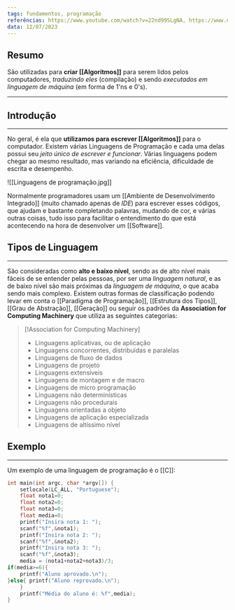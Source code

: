 ```yaml
---
tags: fundamentos, programação
referências: https://www.youtube.com/watch?v=22nd99SLgNA, https://www.napratica.org.br/linguagem-de-programacao/
data: 12/07/2023
---
```

## Resumo

São utilizadas para **criar [[Algoritmos]]** para serem lidos pelos computadores, *traduzindo eles* (compilação) e sendo *executados em linguagem de máquina* (em forma de 1'ns e 0's).

---
## Introdução
---
No geral, é ela que **utilizamos para escrever [[Algoritmos]]** para o computador. Existem várias Linguagens de Programação e cada uma delas possui seu *jeito único de escrever e funcionar*. Várias linguagens podem chegar ao mesmo resultado, mas variando na eficiência, dificuldade de escrita e desempenho.

![[Linguagens de programação.jpg]]

Normalmente programadores usam um [[Ambiente de Desenvolvimento Integrado]] (muito chamado apenas de *IDE*) para escrever esses códigos, que ajudam e bastante completando palavras, mudando de cor, e várias outras coisas, tudo isso para facilitar o entendimento do que está acontecendo na hora de desenvolver um [[Software]].


## Tipos de Linguagem
---
São consideradas como **alto e baixo nível**, sendo as de alto nível mais fáceis de se entender pelas pessoas, por ser uma *linguagem natural*, e as de baixo nível são mais próximas da *linguagem de máquina*, o que acaba sendo mais complexo.
Existem outras formas de classificação podendo levar em conta o [[Paradigma de Programação]], [[Estrutura dos Tipos]], [[Grau de Abstração]], [[Geração]] ou seguir os padrões da **Association for Computing Machinery** que utiliza as seguintes categorias:

>[!Association for Computing Machinery] 
>- Linguagens aplicativas, ou de aplicação
>- Linguagens concorrentes, distribuídas e paralelas
>- Linguagens de fluxo de dados
>- Linguagens de projeto
>- Linguagens extensíveis
>- Linguagens de montagem e de macro
>- Linguagens de micro programação
>- Linguagens não determinísticas
>- Linguagens não procedurais
>- Linguagens orientadas a objeto
>- Linguagens de aplicação especializada
>- Linguagens de altíssimo nível


## Exemplo
---
Um exemplo de uma linguagem de programação é o [[C]]:
```C
int main(int argc, char *argv[]) {
	setlocale(LC_ALL, "Portuguese");
	float nota1=0;
	float nota2=0;
	float nota3=0;
	float media=0;
	printf("Insira nota 1: ");
	scanf("%f",&nota1);
	printf("Insira nota 2: ");
	scanf("%f",&nota2);
	printf("Insira nota 3: ");
	scanf("%f",&nota3);
	media = (nota1+nota2+nota3)/3;
if(media>=6){
	printf("Aluno aprovado.\n");
}else{ printf("Aluno reprovado.\n");
	} 
	printf("Média do aluno é: %f",media); 
}
```
